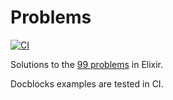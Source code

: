 # Problems

[![CI](https://github.com/ryanwinchester/ocaml_problems_elixir/actions/workflows/ci.yml/badge.svg)](https://github.com/ryanwinchester/ocaml_problems_elixir/actions/workflows/ci.yml)

Solutions to the [99 problems](https://ocaml.org/problems) in Elixir.

Docblocks examples are tested in CI.
